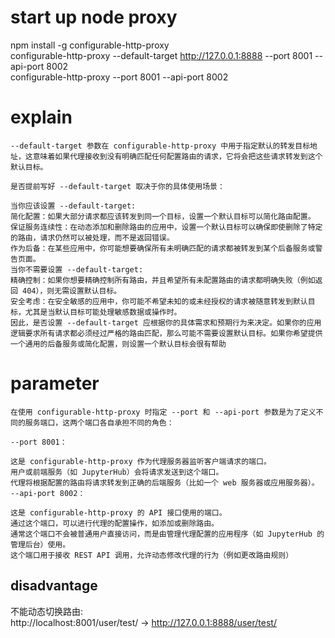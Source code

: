 # start up node proxy
npm install -g configurable-http-proxy  
configurable-http-proxy --default-target http://127.0.0.1:8888 --port 8001 --api-port 8002  
configurable-http-proxy  --port 8001 --api-port 8002
# explain
```angular2html
--default-target 参数在 configurable-http-proxy 中用于指定默认的转发目标地址，这意味着如果代理接收到没有明确匹配任何配置路由的请求，它将会把这些请求转发到这个默认目标。

是否提前写好 --default-target 取决于你的具体使用场景：

当你应该设置 --default-target:
简化配置：如果大部分请求都应该转发到同一个目标，设置一个默认目标可以简化路由配置。
保证服务连续性：在动态添加和删除路由的应用中，设置一个默认目标可以确保即使删除了特定的路由，请求仍然可以被处理，而不是返回错误。
作为后备：在某些应用中，你可能想要确保所有未明确匹配的请求都被转发到某个后备服务或警告页面。
当你不需要设置 --default-target:
精确控制：如果你想要精确控制所有路由，并且希望所有未配置路由的请求都明确失败（例如返回 404），则无需设置默认目标。
安全考虑：在安全敏感的应用中，你可能不希望未知的或未经授权的请求被随意转发到默认目标，尤其是当默认目标可能处理敏感数据或操作时。
因此，是否设置 --default-target 应根据你的具体需求和预期行为来决定。如果你的应用逻辑要求所有请求都必须经过严格的路由匹配，那么可能不需要设置默认目标。如果你希望提供一个通用的后备服务或简化配置，则设置一个默认目标会很有帮助
```
# parameter
```angular2html
在使用 configurable-http-proxy 时指定 --port 和 --api-port 参数是为了定义不同的服务端口，这两个端口各自承担不同的角色：

--port 8001：

这是 configurable-http-proxy 作为代理服务器监听客户端请求的端口。
用户或前端服务（如 JupyterHub）会将请求发送到这个端口。
代理将根据配置的路由将请求转发到正确的后端服务（比如一个 web 服务器或应用服务器）。
--api-port 8002：

这是 configurable-http-proxy 的 API 接口使用的端口。
通过这个端口，可以进行代理的配置操作，如添加或删除路由。
通常这个端口不会被普通用户直接访问，而是由管理代理配置的应用程序（如 JupyterHub 的管理后台）使用。
这个端口用于接收 REST API 调用，允许动态修改代理的行为（例如更改路由规则）
```

## disadvantage
不能动态切换路由:  
http://localhost:8001/user/test/  -> http://127.0.0.1:8888/user/test/  


